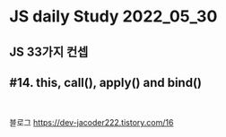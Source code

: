 # JS daily Study 2022_05_30 <br>
## JS 33가지 컨셉<br> 
## #14. this, call(), apply() and bind()<br>
<br>

블로그 https://dev-jacoder222.tistory.com/16